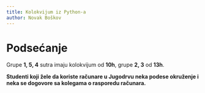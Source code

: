 ```yaml
---
title: Kolokvijum iz Python-a
author: Novak Boškov
---
```


# Podsećanje

Grupe **1, 5, 4** sutra imaju kolokvijum od **10h**, grupe **2, 3** od
**13h**.

**Studenti koji žele da koriste računare u Jugodrvu neka podese
okruženje i neka se dogovore sa kolegama o rasporedu računara.**
